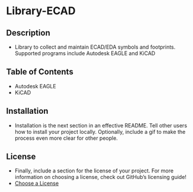# Library-ECAD

## Description
* Library to collect and maintain ECAD/EDA symbols and footprints. Supported programs include Autodesk EAGLE and KiCAD

## Table of Contents
* Autodesk EAGLE
* KiCAD

## Installation
* Installation is the next section in an effective README. Tell other users how to install your project locally. Optionally, include a gif to make the process even more clear for other people.

## License
* Finally, include a section for the license of your project. For more information on choosing a license, check out GitHub’s licensing guide!
* [Choose a License](https://choosealicense.com/)
